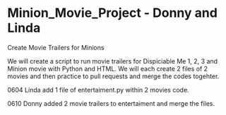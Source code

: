 # Minion_Movie_Project - Donny and Linda
Create Movie Trailers for Minions 

We will create a script to run movie trailers for Dispiciable Me 1, 2, 3 and Minion movie with Python and HTML.
We will each create 2 files of 2 movies and then practice to pull requests and merge the codes togehter.

0604 Linda add 1 file of entertaiment.py within 2 movies code.

0610 Donny added 2 movie trailers to entertaiment and merge the files.

